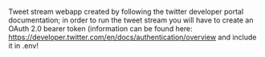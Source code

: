 Tweet stream webapp created by following the twitter developer portal documentation; in order to run the tweet stream you will have to create an OAuth 2.0 bearer token (information can be found here: https://developer.twitter.com/en/docs/authentication/overview and include it in .env!
